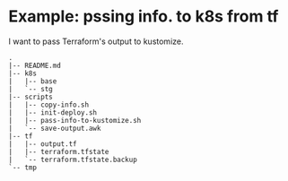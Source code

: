 # Example: pssing info. to k8s from tf

I want to pass Terraform's output to kustomize.

```plain
.
|-- README.md
|-- k8s
|   |-- base
|   `-- stg
|-- scripts
|   |-- copy-info.sh
|   |-- init-deploy.sh
|   |-- pass-info-to-kustomize.sh
|   `-- save-output.awk
|-- tf
|   |-- output.tf
|   |-- terraform.tfstate
|   `-- terraform.tfstate.backup
`-- tmp
```
